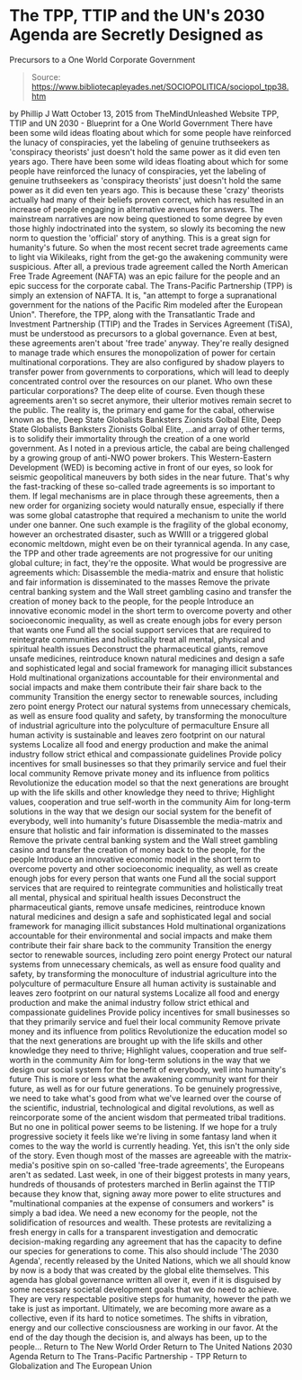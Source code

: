 # The TPP, TTIP and the UN's 2030 Agenda are Secretly Designed as 
Precursors to a One World Corporate Government

> Source: https://www.bibliotecapleyades.net/SOCIOPOLITICA/sociopol_tpp38.htm

by Phillip J Watt October 13, 2015
from TheMindUnleashed Website
TPP, TTIP and UN 2030 - Blueprint for a One World Government There have been some wild ideas floating about which for some people have reinforced the lunacy of conspiracies, yet the labeling of genuine truthseekers as 'conspiracy theorists' just doesn't hold the same power as it did even ten years ago.
There have been some wild ideas floating about which for some people have reinforced the lunacy of conspiracies, yet the labeling of genuine truthseekers as 'conspiracy theorists' just doesn't hold the same power as it did even ten years ago.
This is because these 'crazy' theorists actually had many of their beliefs proven correct, which has resulted in an increase of people engaging in alternative avenues for answers.
The mainstream narratives are now being questioned to some degree by even those highly indoctrinated into the system, so slowly its becoming the new norm to question the 'official' story of anything.
This is a great sign for humanity's future.
So when the most recent secret trade agreements came to light via Wikileaks, right from the get-go the awakening community were suspicious. After all, a previous trade agreement called the North American Free Trade Agreement (NAFTA) was an epic failure for the people and an epic success for the corporate cabal.
The Trans-Pacific Partnership (TPP) is simply an extension of NAFTA.
It is,
"an attempt to forge a supranational government for the nations of the Pacific Rim modeled after the European Union".
Therefore, the TPP, along with the Transatlantic Trade and Investment Partnership (TTIP) and the Trades in Services Agreement (TiSA), must be understood as precursors to a global governance.
Even at best, these agreements aren't about 'free trade' anyway.
They're really designed to manage trade which ensures the monopolization of power for certain multinational corporations. They are also configured by shadow players to transfer power from governments to corporations, which will lead to deeply concentrated control over the resources on our planet.
Who own these particular corporations? The deep elite of course.
Even though these agreements aren't so secret anymore, their ulterior motives remain secret to the public.
The reality is, the primary end game for the cabal, otherwise known as the,
Deep State Globalists Banksters Zionists Golbal Elite,
Deep State
Globalists
Banksters
Zionists
Golbal Elite,
...and array of other terms, is to solidify their immortality through the creation of a one world government.
As I noted in a previous article, the cabal are being challenged by a growing group of anti-NWO power brokers. This Western-Eastern Development (WED) is becoming active in front of our eyes, so look for seismic geopolitical maneuvers by both sides in the near future.
That's why the fast-tracking of these so-called trade agreements is so important to them. If legal mechanisms are in place through these agreements, then a new order for organizing society would naturally ensue, especially if there was some global catastrophe that required a mechanism to unite the world under one banner.
One such example is the fragility of the global economy, however an orchestrated disaster, such as WWIII or a triggered global economic meltdown, might even be on their tyrannical agenda.
In any case, the TPP and other trade agreements are not progressive for our uniting global culture; in fact, they're the opposite.
What would be progressive are agreements which:
Disassemble the media-matrix and ensure that holistic and fair information is disseminated to the masses Remove the private central banking system and the Wall street gambling casino and transfer the creation of money back to the people, for the people Introduce an innovative economic model in the short term to overcome poverty and other socioeconomic inequality, as well as create enough jobs for every person that wants one Fund all the social support services that are required to reintegrate communities and holistically treat all mental, physical and spiritual health issues Deconstruct the pharmaceutical giants, remove unsafe medicines, reintroduce known natural medicines and design a safe and sophisticated legal and social framework for managing illicit substances Hold multinational organizations accountable for their environmental and social impacts and make them contribute their fair share back to the community Transition the energy sector to renewable sources, including zero point energy Protect our natural systems from unnecessary chemicals, as well as ensure food quality and safety, by transforming the monoculture of industrial agriculture into the polyculture of permaculture Ensure all human activity is sustainable and leaves zero footprint on our natural systems Localize all food and energy production and make the animal industry follow strict ethical and compassionate guidelines Provide policy incentives for small businesses so that they primarily service and fuel their local community Remove private money and its influence from politics Revolutionize the education model so that the next generations are brought up with the life skills and other knowledge they need to thrive; Highlight values, cooperation and true self-worth in the community Aim for long-term solutions in the way that we design our social system for the benefit of everybody, well into humanity's future
Disassemble the media-matrix and ensure that holistic and fair information is disseminated to the masses
Remove the private central banking system and the Wall street gambling casino and transfer the creation of money back to the people, for the people
Introduce an innovative economic model in the short term to overcome poverty and other socioeconomic inequality, as well as create enough jobs for every person that wants one
Fund all the social support services that are required to reintegrate communities and holistically treat all mental, physical and spiritual health issues
Deconstruct the pharmaceutical giants, remove unsafe medicines, reintroduce known natural medicines and design a safe and sophisticated legal and social framework for managing illicit substances
Hold multinational organizations accountable for their environmental and social impacts and make them contribute their fair share back to the community
Transition the energy sector to renewable sources, including zero point energy
Protect our natural systems from unnecessary chemicals, as well as ensure food quality and safety, by transforming the monoculture of industrial agriculture into the polyculture of permaculture
Ensure all human activity is sustainable and leaves zero footprint on our natural systems
Localize all food and energy production and make the animal industry follow strict ethical and compassionate guidelines
Provide policy incentives for small businesses so that they primarily service and fuel their local community
Remove private money and its influence from politics
Revolutionize the education model so that the next generations are brought up with the life skills and other knowledge they need to thrive;
Highlight values, cooperation and true self-worth in the community
Aim for long-term solutions in the way that we design our social system for the benefit of everybody, well into humanity's future
This is more or less what the awakening community want for their future, as well as for our future generations.
To be genuinely progressive, we need to take what's good from what we've learned over the course of the scientific, industrial, technological and digital revolutions, as well as reincorporate some of the ancient wisdom that permeated tribal traditions.
But no one in political power seems to be listening. If we hope for a truly progressive society it feels like we're living in some fantasy land when it comes to the way the world is currently heading. Yet, this isn't the only side of the story.
Even though most of the masses are agreeable with the matrix-media's positive spin on so-called 'free-trade agreements', the Europeans aren't as sedated. Last week, in one of their biggest protests in many years, hundreds of thousands of protesters marched in Berlin against the TTIP because they know that,
signing away more power to elite structures and "multinational companies at the expense of consumers and workers" is simply a bad idea.
We need a new economy for the people, not the solidification of resources and wealth.
These protests are revitalizing a fresh energy in calls for a transparent investigation and democratic decision-making regarding any agreement that has the capacity to define our species for generations to come.
This also should include 'The 2030 Agenda', recently released by the United Nations, which we all should know by now is a body that was created by the global elite themselves.
This agenda has global governance written all over it, even if it is disguised by some necessary societal development goals that we do need to achieve. They are very respectable positive steps for humanity, however the path we take is just as important.
Ultimately, we are becoming more aware as a collective, even if its hard to notice sometimes. The shifts in vibration, energy and our collective consciousness are working in our favor.
At the end of the day though the decision is, and always has been, up to the people...
Return to The New World Order
Return to The United Nations 2030 Agenda
Return to The Trans-Pacific Partnership - TPP
Return to Globalization and The European Union
